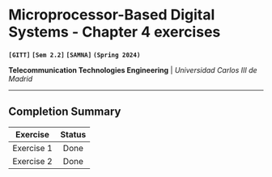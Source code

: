 # **Microprocessor-Based Digital Systems - Chapter 4 exercises**

**`[GITT]` `[Sem 2.2]` `[SAMNA]` `(Spring 2024)`**

**Telecommunication Technologies Engineering** | _Universidad Carlos III de Madrid_

---

## Completion Summary

| Exercise   | Status |
| ---------- | :----: |
| Exercise 1 |  Done  |
| Exercise 2 |  Done  |
